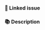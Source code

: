### 🔗 Linked issue

<!-- Please ensure there is an open issue and mention its number. For example, "resolves #123" -->

### 📚 Description

<!-- Describe your changes in detail. Why is this change required? What problem does it solve? -->

<!----------------------------------------------------------------------
Before creating the pull request, please make sure you do the following:
- Check that there isn't already a PR that solves the problem the same way. If you find a duplicate, please help us reviewing it.
- Read the contribution docs at https://nuxt.com/docs/community/contribution
- Ensure that PR title follows conventional commits (https://www.conventionalcommits.org)
- Update the corresponding documentation if needed.
- Include relevant tests that fail without this PR but pass with it.
Thank you for contributing to Nuxt!
----------------------------------------------------------------------->
